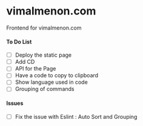 # vimalmenon.com
Frontend for vimalmenon.com

#### To Do List
- [ ] Deploy the static page
- [ ] Add CD
- [ ] API for the Page
- [ ] Have a code to copy to clipboard
- [ ] Show language used in code
- [ ] Grouping of commands

#### Issues
- [ ] Fix the issue with Eslint : Auto Sort and Grouping
